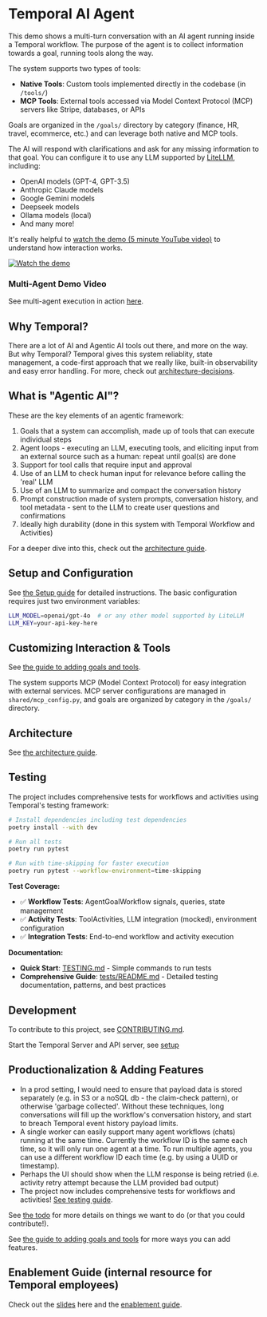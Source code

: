 # Temporal AI Agent

This demo shows a multi-turn conversation with an AI agent running inside a Temporal workflow. The purpose of the agent is to collect information towards a goal, running tools along the way. 

The system supports two types of tools:
- **Native Tools**: Custom tools implemented directly in the codebase (in `/tools/`)
- **MCP Tools**: External tools accessed via Model Context Protocol (MCP) servers like Stripe, databases, or APIs

Goals are organized in the `/goals/` directory by category (finance, HR, travel, ecommerce, etc.) and can leverage both native and MCP tools.

The AI will respond with clarifications and ask for any missing information to that goal. You can configure it to use any LLM supported by [LiteLLM](https://docs.litellm.ai/docs/providers), including:
- OpenAI models (GPT-4, GPT-3.5)
- Anthropic Claude models
- Google Gemini models
- Deepseek models
- Ollama models (local)
- And many more!

It's really helpful to [watch the demo (5 minute YouTube video)](https://www.youtube.com/watch?v=GEXllEH2XiQ) to understand how interaction works.

[![Watch the demo](./assets/agent-youtube-screenshot.jpeg)](https://www.youtube.com/watch?v=GEXllEH2XiQ)

### Multi-Agent Demo Video
See multi-agent execution in action [here](https://www.youtube.com/watch?v=8Dc_0dC14yY).

## Why Temporal?
There are a lot of AI and Agentic AI tools out there, and more on the way. But why Temporal? Temporal gives this system reliablity, state management, a code-first approach that we really like, built-in observability and easy error handling.
For more, check out [architecture-decisions](./architecture-decisions.md).

## What is "Agentic AI"?
These are the key elements of an agentic framework:
1. Goals that a system can accomplish, made up of tools that can execute individual steps
2. Agent loops - executing an LLM, executing tools, and eliciting input from an external source such as a human: repeat until goal(s) are done
3. Support for tool calls that require input and approval
4. Use of an LLM to check human input for relevance before calling the 'real' LLM
5. Use of an LLM to summarize and compact the conversation history
6. Prompt construction made of system prompts, conversation history, and tool metadata - sent to the LLM to create user questions and confirmations
7. Ideally high durability (done in this system with Temporal Workflow and Activities)

For a deeper dive into this, check out the [architecture guide](./architecture.md).

## Setup and Configuration
See [the Setup guide](./SETUP.md) for detailed instructions. The basic configuration requires just two environment variables:
```bash
LLM_MODEL=openai/gpt-4o  # or any other model supported by LiteLLM
LLM_KEY=your-api-key-here
```

## Customizing Interaction & Tools
See [the guide to adding goals and tools](./adding-goals-and-tools.md). 

The system supports MCP (Model Context Protocol) for easy integration with external services. MCP server configurations are managed in `shared/mcp_config.py`, and goals are organized by category in the `/goals/` directory.

## Architecture
See [the architecture guide](./architecture.md).

## Testing

The project includes comprehensive tests for workflows and activities using Temporal's testing framework:

```bash
# Install dependencies including test dependencies
poetry install --with dev

# Run all tests
poetry run pytest

# Run with time-skipping for faster execution
poetry run pytest --workflow-environment=time-skipping
```

**Test Coverage:**
- ✅ **Workflow Tests**: AgentGoalWorkflow signals, queries, state management
- ✅ **Activity Tests**: ToolActivities, LLM integration (mocked), environment configuration
- ✅ **Integration Tests**: End-to-end workflow and activity execution

**Documentation:**
- **Quick Start**: [TESTING.md](TESTING.md) - Simple commands to run tests
- **Comprehensive Guide**: [tests/README.md](tests/README.md) - Detailed testing documentation, patterns, and best practices

## Development

To contribute to this project, see [CONTRIBUTING.md](CONTRIBUTING.md).

Start the Temporal Server and API server, see [setup](SETUP.md)

## Productionalization & Adding Features
- In a prod setting, I would need to ensure that payload data is stored separately (e.g. in S3 or a noSQL db - the claim-check pattern), or otherwise 'garbage collected'. Without these techniques, long conversations will fill up the workflow's conversation history, and start to breach Temporal event history payload limits.
- A single worker can easily support many agent workflows (chats) running at the same time. Currently the workflow ID is the same each time, so it will only run one agent at a time. To run multiple agents, you can use a different workflow ID each time (e.g. by using a UUID or timestamp).
- Perhaps the UI should show when the LLM response is being retried (i.e. activity retry attempt because the LLM provided bad output)
- The project now includes comprehensive tests for workflows and activities! [See testing guide](TESTING.md).

See [the todo](./todo.md) for more details on things we want to do (or that you could contribute!).

See [the guide to adding goals and tools](./adding-goals-and-tools.md) for more ways you can add features.

## Enablement Guide (internal resource for Temporal employees)
Check out the [slides](https://docs.google.com/presentation/d/1wUFY4v17vrtv8llreKEBDPLRtZte3FixxBUn0uWy5NU/edit#slide=id.g3333e5deaa9_0_0) here and the [enablement guide](https://docs.google.com/document/d/14E0cEOibUAgHPBqConbWXgPUBY0Oxrnt6_AImdiheW4/edit?tab=t.0#heading=h.ajnq2v3xqbu1).


